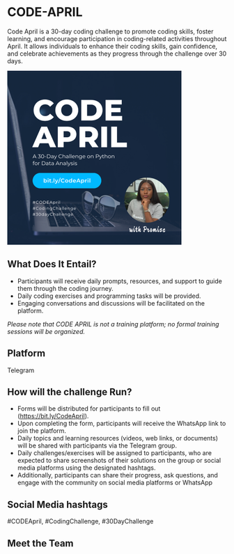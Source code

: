 # CODE-APRIL

Code April is a 30-day coding challenge to promote coding skills, foster learning, and encourage participation in coding-related activities throughout April. It allows individuals to enhance their coding skills, gain confidence, and celebrate achievements as they progress through the challenge over 30 days.

![alt text](main_flyer_small.png)

## What Does It Entail?

* Participants will receive daily prompts, resources, and support to guide them through the coding journey.
* Daily coding exercises and programming tasks will be provided.
* Engaging conversations and discussions will be facilitated on the platform.

*Please note that CODE APRIL is not a training platform; no formal training sessions will be organized.* 

## Platform
Telegram

## How will the challenge Run?

* Forms will be distributed for participants to fill out (https://bit.ly/CodeApril).
* Upon completing the form, participants will receive the WhatsApp link to join the platform.
* Daily topics and learning resources (videos, web links, or documents) will be shared with participants via the Telegram group.
* Daily challenges/exercises will be assigned to participants, who are expected to share screenshots of their solutions on the group or social media platforms using the designated hashtags.
* Additionally, participants can share their progress, ask questions, and engage with the community on social media platforms or WhatsApp
 
## Social Media hashtags
#CODEApril, #CodingChallenge, #30DayChallenge


## Meet the Team
